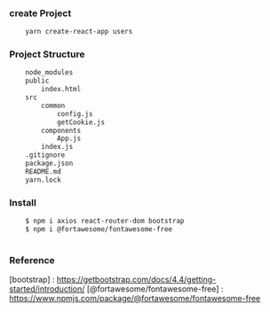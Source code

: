 ### create Project
```bash
    yarn create-react-app users
```

### Project Structure
```bash
    node_modules
    public
        index.html
    src
        common
            config.js
            getCookie.js
        components
            App.js
        index.js
    .gitignore
    package.json
    README.md
    yarn.lock
```

### Install
```bash
    $ npm i axios react-router-dom bootstrap
    $ npm i @fortawesome/fontawesome-free
    
```

### Reference
[bootstrap] : https://getbootstrap.com/docs/4.4/getting-started/introduction/
[@fortawesome/fontawesome-free] : https://www.npmjs.com/package/@fortawesome/fontawesome-free